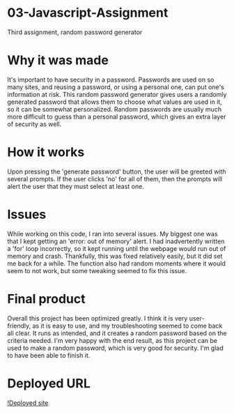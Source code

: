 # 03-Javascript-Assignment
Third assignment, random password generator

# Why it was made
It's important to have security in a password. Passwords are used on so many sites, and reusing a password, or using a personal one, can put one's information at risk. This random password generator gives users a randomly generated password that allows them to choose what values are used in it, so it can be somewhat personalized. Random passwords are usually much more difficult to guess than a personal password, which gives an extra layer of security as well.

# How it works
Upon pressing the 'generate password' button, the user will be greeted with several prompts. If the user clicks 'no' for all of them, then the prompts will alert the user that they must select at least one.

# Issues
While working on this code, I ran into several issues. My biggest one was that I kept getting an 'error: out of memory' alert. I had inadvertently written a 'for' loop incorrectly, so it kept running until the webpage would run out of memory and crash. Thankfully, this was fixed relatively easily, but it did set me back for a while. The function also had random moments where it would seem to not work, but some tweaking seemed to fix this issue. 

# Final product
Overall this project has been optimized greatly. I think it is very user-friendly, as it is easy to use, and my troubleshooting seemed to come back all clear. It runs as intended, and it creates a random password based on the criteria needed. I'm very happy with the end result, as this project can be used to make a random password, which is very good for security. I'm glad to have been able to finish it.

# Deployed URL
[!Deployed site](https://josiecl.github.io/03-Javascript-Assignment/)